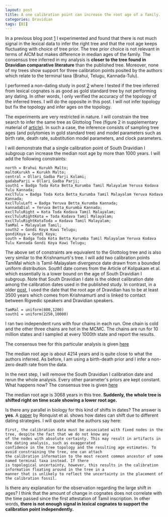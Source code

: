 ```yaml
---
layout: post
title: A one calibration point can increase the root age of a family.
categories: Dravidian
tags: [BI]
---
```


In a previous blog post [1](https://ktrama.github.io/DravAgeRange/) I experimented and found that there is not much signal in the lexical data to infer the right tree and that the root age keeps fluctuating with choice of tree prior. The tree prior choice is not relevant in terms of AICM but makes difference in median ages of the family. The consensus tree inferred in my analysis is **closer to the tree found in Dravidian comparative literature** than the published tree. Moreover, none of my trees show support for three calibration points posited by the authors which relate to the terminal taxa (Brahui, Telugu, Kannada-Tulu).

I performed a non-dating study in post [2](https://ktrama.github.io/DravGQD/) where I tested if the tree inferred from lexical cognates is as good as gold standard tree by not performing any dating. In other words, I only verified the accuracy of the topology of the inferred trees. I will do the opposite in this post. I will not infer topology but fix the topology and infer ages on the topology.

The experiments are very restricted in nature. I will constrain the tree search to infer the same tree as Glottolog Tree (figure 2 in supplementary material of [article](http://rsos.royalsocietypublishing.org/content/5/3/171504)). In such a case, the inference consists of sampling tree ages (and polytomies in gold standard tree) and model parameters such as birth rate, death rate, substitution model parameters, and clock parameters.

I will demonstrate that a single calibration point of South Dravidian I subgroup can increase the median root age by more than 1000 years. I will add the following constraints:

```
north = Brahui Kurukh Malto;
maltoKurukh = Kurukh Malto;
central = Ollari_Gadba Parji Kolami;
gadabaParji = Ollari_Gadba Parji;
south1 = Badga Toda Kota Betta_Kurumba Tamil Malayalam Yeruva Kodava Tulu Kannada;
exclTulu = Badga Toda Kota Betta_Kurumba Tamil Malayalam Yeruva Kodava Kannada;
exclTuluLeft = Badga Yeruva Betta_Kurumba Kannada;
kannadaDial = Yeruva Betta_Kurumba Kannada;
exclTuluRight = Kota Toda Kodava Tamil Malayalam;
exclTuluRightKota = Toda Kodava Tamil Malayalam;
exclTuluRightKotaToda = Kodava Tamil Malayalam;
TamMal = Malayalam Tamil;
south2 = Gondi Koya Kuwi Telugu;
gondiKoya = Gondi Koya;
south = Badga Toda Kota Betta_Kurumba Tamil Malayalam Yeruva Kodava Tulu Kannada Gondi Koya Kuwi Telugu;
```
The above set of constraints are equivalent to the Glottolog tree and is also very similar to the Krishnamurti's tree. I will add two calibration points TamMal which is Tamil-Malayalam divergence date drawn from a bounded uniform distribution. South1 date comes from the Article of Kolipakam et al. which essentially is a lower bound on the age of South Dravidian I subgroup. Note that South Dravidian I date is the oldest calibration date among the calibration dates used in the published study. In contrast, in a older [post](https://ktrama.github.io/DravLSI/), I used the date that the root age of Dravidian has to be at least 3500 years which comes from Krishnamurti and is linked to contact between Rigvedic speakers and Dravidian speakers.

```
TamMal = uniform(800,1200)
south1 = uniform(2250,10000)
```

I ran two independent runs with four chains in each run. One chain is cold and the other three chains are hot in the MCMC. The chains are run for 10 million states and I sampled at every 1000th state and report the results.

The consensus tree for this particular analysis is given [here](https://github.com/ktrama/ktrama.github.io/blob/master/_files/dravFixedGlottConsSouth1.con.tre.pdf)

The median root age is about 4214 years and is quite close to what the authors inferred. As before, I am using a birth-death prior and I infer a non-zero death rate from the data. 

In the next step, I will remove the South Dravidian I calibration date and rerun the whole analysis. Every other parameter's priors are kept constant. What happens now? The consensus tree is given [here](https://github.com/ktrama/ktrama.github.io/blob/master/_files/dravFixedGlott.con.tre.pdf)

The median root age is 3068 years in this tree. **Suddenly, the whole tree is shifted right on time scale showing a lower root age.**

Is there any parallel in biology for this kind of shifts in dates? The answer is **yes**. A [paper](https://academic.oup.com/sysbio/article/61/6/973/1665823) by Ronquist et al. shows how dates can shift due to different dating strategies. I will quote what the authors say here:

```
First, the calibration data must be associated with fixed nodes in the tree, despite the fact that we do not know any
of the nodes with absolute certainty. This may result in artifacts in the dating analysis, such as exaggerated
confidence in the tree topology and the resulting age estimates. To avoid constraining the tree, one can attach
the calibration information to the most recent common ancestor of some named terminal taxa instead. If there
is topological uncertainty, however, this results in the calibration information floating around in the tree in a
manner that is unlikely to reflect the uncertainty in the placement of the calibration fossil.
```
Is there any explanation for the observation regarding the large shift in ages? I think that the amount of change in cognates does not correlate with the time passed since the first attestation of Tamil inscription. In other words, **there is not enough signal in lexical cognates to support the calibration point independently.**
